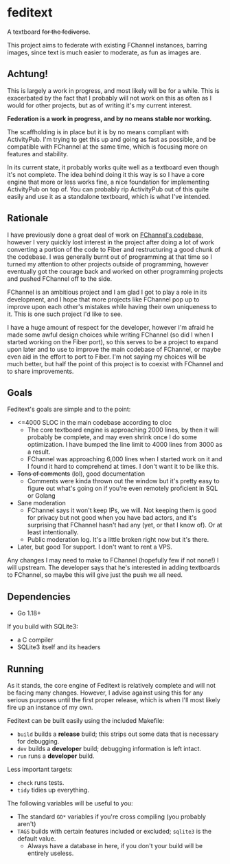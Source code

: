# feditext

A textboard ~~for the fediverse~~.

This project aims to federate with existing FChannel instances, barring images,
since text is much easier to moderate, as fun as images are.

## Achtung!

This is largely a work in progress, and most likely will be for a while.
This is exacerbated by the fact that I probably will not work on this as often
as I would for other projects, but as of writing it's my current interest.

**Federation is a work in progress, and by no means stable nor working.**

The scaffholding is in place but it is by no means compliant with ActivityPub.
I'm trying to get this up and going as fast as possible, and be compatible with
FChannel at the same time, which is focusing more on features and stability.

In its current state, it probably works quite well as a textboard even though
it's not complete.
The idea behind doing it this way is so I have a core engine that more or less
works fine, a nice foundation for implementing ActivityPub on top of.
You can probably rip ActivityPub out of this quite easily and use it as a
standalone textboard, which is what I've intended.

## Rationale

I have previously done a great deal of work on [FChannel's
codebase](https://github.com/FChannel0/FChannel-Server), however I very quickly
lost interest in the project after doing a lot of work converting a portion of
the code to Fiber and restructuring a good chunk of the codebase.
I was generally burnt out of programming at that time so I turned my attention
to other projects outside of programming, however eventually got the courage
back and worked on other programming projects and pushed FChannel off to the
side.

FChannel is an ambitious project and I am glad I got to play a role in its
development, and I hope that more projects like FChannel pop up to improve upon
each other's mistakes while having their own uniqueness to it.
This is one such project I'd like to see.

I have a huge amount of respect for the developer, however I'm afraid he made
some awful design choices while writing FChannel (so did I when I started
working on the Fiber port), so this serves to be a project to expand upon later
and to use to improve the main codebase of FChannel, or maybe even aid in the
effort to port to Fiber.
I'm not saying my choices will be much better, but half the point of this
project is to coexist with FChannel and to share improvements.

## Goals

Feditext's goals are simple and to the point:

- <=4000 SLOC in the main codebase according to cloc
  - The core textboard engine is approaching 2000 lines, by then it will
    probably be complete, and may even shrink once I do some optimization.
    I have bumped the line limit to 4000 lines from 3000 as a result.
  - FChannel was approaching 6,000 lines when I started work on it and I found it
    hard to comprehend at times. I don't want it to be like this.
- ~~Tons of comments~~ (lol), good documentation
  - Comments were kinda thrown out the window but it's pretty easy to figure out
    what's going on if you're even remotely proficient in SQL or Golang
- Sane moderation
  - FChannel says it won't keep IPs, we will.
    Not keeping them is good for privacy but not good when you have bad actors,
    and it's surprising that FChannel hasn't had any (yet, or that I know of).
    Or at least intentionally.
  - Public moderation log. It's a little broken right now but it's there.
- Later, but good Tor support. I don't want to rent a VPS.

Any changes I may need to make to FChannel (hopefully few if not none!) I will
upstream.
The developer says that he's interested in adding textboards to FChannel, so
maybe this will give just the push we all need.

## Dependencies

- Go 1.18+

If you build with SQLite3:

- a C compiler
- SQLite3 itself and its headers

## Running

As it stands, the core engine of Feditext is relatively complete and will not be
facing many changes.
However, I advise against using this for any serious purposes until the first
proper release, which is when I'll most likely fire up an instance of my own.

Feditext can be built easily using the included Makefile:

- `build` builds a **release** build; this strips out some data that is
  necessary for debugging.
- `dev` builds a **developer** build; debugging information is left intact.
- `run` runs a **developer** build.

Less important targets:

- `check` runs tests.
- `tidy` tidies up everything.

The following variables will be useful to you:

- The standard `GO*` variables if you're cross compiling (you probably aren't)
- `TAGS` builds with certain features included or excluded; `sqlite3` is the
  default value.
  - Always have a database in here, if you don't your build will be entirely
    useless.

